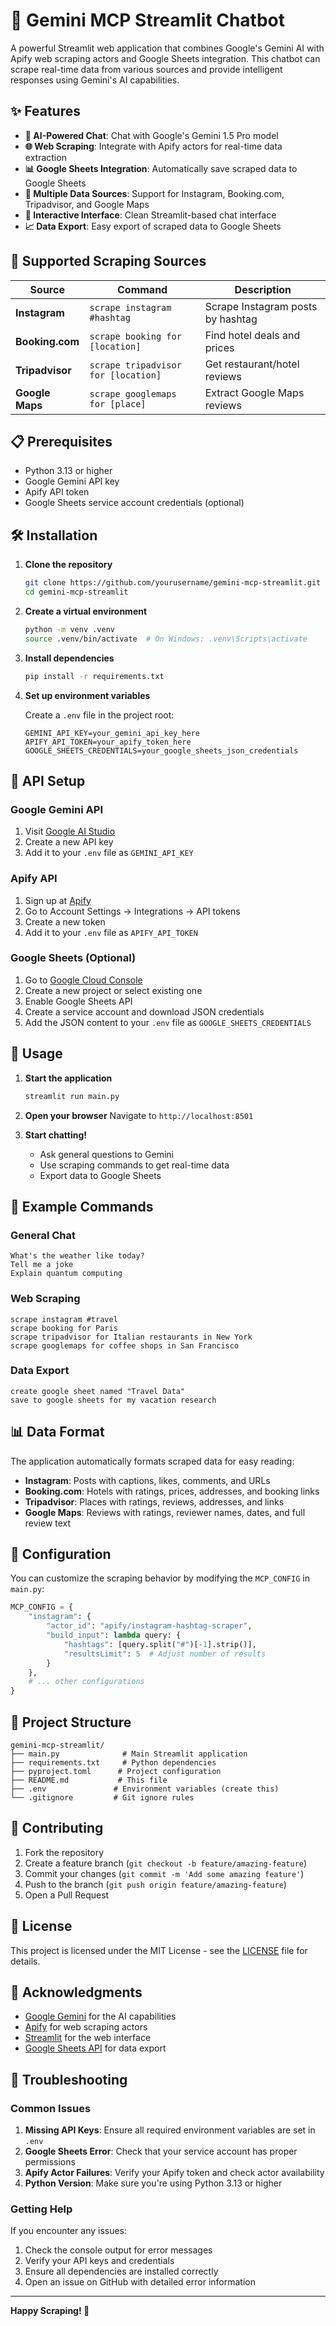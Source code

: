 
# 🤖 Gemini MCP Streamlit Chatbot

A powerful Streamlit web application that combines Google's Gemini AI with Apify web scraping actors and Google Sheets integration. This chatbot can scrape real-time data from various sources and provide intelligent responses using Gemini's AI capabilities.

## ✨ Features

- **🤖 AI-Powered Chat**: Chat with Google's Gemini 1.5 Pro model
- **🌐 Web Scraping**: Integrate with Apify actors for real-time data extraction
- **📊 Google Sheets Integration**: Automatically save scraped data to Google Sheets
- **🎯 Multiple Data Sources**: Support for Instagram, Booking.com, Tripadvisor, and Google Maps
- **💬 Interactive Interface**: Clean Streamlit-based chat interface
- **📈 Data Export**: Easy export of scraped data to Google Sheets

## 🚀 Supported Scraping Sources

| Source | Command | Description |
|--------|---------|-------------|
| **Instagram** | `scrape instagram #hashtag` | Scrape Instagram posts by hashtag |
| **Booking.com** | `scrape booking for [location]` | Find hotel deals and prices |
| **Tripadvisor** | `scrape tripadvisor for [location]` | Get restaurant/hotel reviews |
| **Google Maps** | `scrape googlemaps for [place]` | Extract Google Maps reviews |

## 📋 Prerequisites

- Python 3.13 or higher
- Google Gemini API key
- Apify API token
- Google Sheets service account credentials (optional)

## 🛠️ Installation

1. **Clone the repository**
   ```bash
   git clone https://github.com/yourusername/gemini-mcp-streamlit.git
   cd gemini-mcp-streamlit
   ```

2. **Create a virtual environment**
   ```bash
   python -m venv .venv
   source .venv/bin/activate  # On Windows: .venv\Scripts\activate
   ```

3. **Install dependencies**
   ```bash
   pip install -r requirements.txt
   ```

4. **Set up environment variables**
   
   Create a `.env` file in the project root:
   ```env
   GEMINI_API_KEY=your_gemini_api_key_here
   APIFY_API_TOKEN=your_apify_token_here
   GOOGLE_SHEETS_CREDENTIALS=your_google_sheets_json_credentials
   ```

## 🔑 API Setup

### Google Gemini API
1. Visit [Google AI Studio](https://makersuite.google.com/app/apikey)
2. Create a new API key
3. Add it to your `.env` file as `GEMINI_API_KEY`

### Apify API
1. Sign up at [Apify](https://apify.com/)
2. Go to Account Settings → Integrations → API tokens
3. Create a new token
4. Add it to your `.env` file as `APIFY_API_TOKEN`

### Google Sheets (Optional)
1. Go to [Google Cloud Console](https://console.cloud.google.com/)
2. Create a new project or select existing one
3. Enable Google Sheets API
4. Create a service account and download JSON credentials
5. Add the JSON content to your `.env` file as `GOOGLE_SHEETS_CREDENTIALS`

## 🚀 Usage

1. **Start the application**
   ```bash
   streamlit run main.py
   ```

2. **Open your browser**
   Navigate to `http://localhost:8501`

3. **Start chatting!**
   - Ask general questions to Gemini
   - Use scraping commands to get real-time data
   - Export data to Google Sheets

## 💬 Example Commands

### General Chat
```
What's the weather like today?
Tell me a joke
Explain quantum computing
```

### Web Scraping
```
scrape instagram #travel
scrape booking for Paris
scrape tripadvisor for Italian restaurants in New York
scrape googlemaps for coffee shops in San Francisco
```

### Data Export
```
create google sheet named "Travel Data"
save to google sheets for my vacation research
```

## 📊 Data Format

The application automatically formats scraped data for easy reading:

- **Instagram**: Posts with captions, likes, comments, and URLs
- **Booking.com**: Hotels with ratings, prices, addresses, and booking links
- **Tripadvisor**: Places with ratings, reviews, addresses, and links
- **Google Maps**: Reviews with ratings, reviewer names, dates, and full review text

## 🔧 Configuration

You can customize the scraping behavior by modifying the `MCP_CONFIG` in `main.py`:

```python
MCP_CONFIG = {
    "instagram": {
        "actor_id": "apify/instagram-hashtag-scraper",
        "build_input": lambda query: {
            "hashtags": [query.split("#")[-1].strip()],
            "resultsLimit": 5  # Adjust number of results
        }
    },
    # ... other configurations
}
```

## 📁 Project Structure

```
gemini-mcp-streamlit/
├── main.py              # Main Streamlit application
├── requirements.txt     # Python dependencies
├── pyproject.toml      # Project configuration
├── README.md           # This file
├── .env               # Environment variables (create this)
└── .gitignore         # Git ignore rules
```

## 🤝 Contributing

1. Fork the repository
2. Create a feature branch (`git checkout -b feature/amazing-feature`)
3. Commit your changes (`git commit -m 'Add some amazing feature'`)
4. Push to the branch (`git push origin feature/amazing-feature`)
5. Open a Pull Request

## 📝 License

This project is licensed under the MIT License - see the [LICENSE](LICENSE) file for details.

## 🙏 Acknowledgments

- [Google Gemini](https://ai.google.dev/) for the AI capabilities
- [Apify](https://apify.com/) for web scraping actors
- [Streamlit](https://streamlit.io/) for the web interface
- [Google Sheets API](https://developers.google.com/sheets/api) for data export

## 🐛 Troubleshooting

### Common Issues

1. **Missing API Keys**: Ensure all required environment variables are set in `.env`
2. **Google Sheets Error**: Check that your service account has proper permissions
3. **Apify Actor Failures**: Verify your Apify token and check actor availability
4. **Python Version**: Make sure you're using Python 3.13 or higher

### Getting Help

If you encounter any issues:
1. Check the console output for error messages
2. Verify your API keys and credentials
3. Ensure all dependencies are installed correctly
4. Open an issue on GitHub with detailed error information

---

**Happy Scraping! 🚀**
